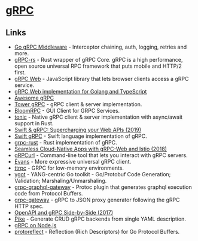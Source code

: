 # [gRPC](https://grpc.io)

## Links

- [Go gRPC Middleware](https://github.com/grpc-ecosystem/go-grpc-middleware) - Interceptor chaining, auth, logging, retries and more.
- [gRPC-rs](https://github.com/pingcap/grpc-rs) - Rust wrapper of gRPC Core. gRPC is a high performance, open source universal RPC framework that puts mobile and HTTP/2 first.
- [gRPC Web](https://github.com/grpc/grpc-web) - JavaScript library that lets browser clients access a gRPC service.
- [gRPC Web implementation for Golang and TypeScript](https://github.com/improbable-eng/grpc-web)
- [Awesome gRPC](https://github.com/grpc-ecosystem/awesome-grpc#readme)
- [Tower gRPC](https://github.com/tower-rs/tower-grpc) - gRPC client & server implementation.
- [BloomRPC](https://github.com/uw-labs/bloomrpc) - GUI Client for GRPC Services.
- [tonic](https://github.com/hyperium/tonic) - Native gRPC client & server implementation with async/await support in Rust.
- [Swift & gRPC: Supercharging your Web APIs (2019)](https://docs.google.com/presentation/d/1mKygo8MK6tlG1R6NUV8LN8o8OGzPN1H7hUqjygHkank/edit#slide=id.gc6f73a04f_0_0)
- [Swift gRPC](https://github.com/grpc/grpc-swift) - Swift language implementation of gRPC.
- [grpc-rust](https://github.com/stepancheg/grpc-rust) - Rust implementation of gRPC.
- [Seamless Cloud-Native Apps with gRPC-Web and Istio (2018)](https://venilnoronha.io/seamless-cloud-native-apps-with-grpc-web-and-istio)
- [gRPCurl](https://github.com/fullstorydev/grpcurl) - Command-line tool that lets you interact with gRPC servers.
- [Evans](https://github.com/ktr0731/evans) - More expressive universal gRPC client.
- [ttrpc](https://github.com/containerd/ttrpc) - GRPC for low-memory environments.
- [ygot](https://github.com/openconfig/ygot) - YANG-centric Go toolkit - Go/Protobuf Code Generation; Validation; Marshaling/Unmarshaling.
- [grpc-graphql-gateway](https://github.com/ysugimoto/grpc-graphql-gateway) - Protoc plugin that generates graphql execution code from Protocol Buffers.
- [grpc-gateway](https://github.com/grpc-ecosystem/grpc-gateway) - gRPC to JSON proxy generator following the gRPC HTTP spec.
- [OpenAPI and gRPC Side-by-Side (2017)](https://medium.com/apis-and-digital-transformation/openapi-and-grpc-side-by-side-b6afb08f75ed)
- [Pike](https://github.com/sashabaranov/pike) - Generate CRUD gRPC backends from single YAML description.
- [gRPC on Node.js](https://github.com/grpc/grpc-node)
- [protoreflect](https://github.com/jhump/protoreflect) - Reflection (Rich Descriptors) for Go Protocol Buffers.
